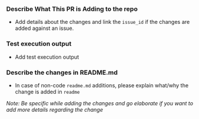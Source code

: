 ### Describe What This PR is Adding to the repo
- Add details about the changes and link the `issue_id` if the changes are added against an issue.

### Test execution output
-  Add test execution output

### Describe the changes in README.md
- In case of non-code `readme.md` additions, please explain what/why the change is added in `readme`

*Note: Be specific while adding the changes and go elaborate if you want to add more details regarding the change*
